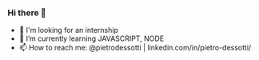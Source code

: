 ### Hi there 👋


- 🔭 I'm looking for an internship
- 🌱 I’m currently learning JAVASCRIPT, NODE
- 📫 How to reach me: @pietrodessotti | linkedin.com/in/pietro-dessotti/
